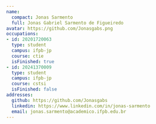 ```yaml
---
name:
  compact: Jonas Sarmento
  full: Jonas Gabriel Sarmento de Figueiredo
avatar: https://github.com/Jonasgabs.png
occupations:
- id: 20201720063
  type: student
  campus: ifpb-jp
  course: ctie
  isFinished: true
- id: 20241370009
  type: student
  campus: ifpb-jp
  course: cstsi
  isFinished: false
addresses:
  github: https://github.com/Jonasgabs
  linkedin: https://www.linkedin.com/in/jonas-sarmento
  email: jonas.sarmento@academico.ifpb.edu.br
---
```

